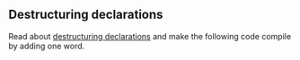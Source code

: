 ## Destructuring declarations

Read about [destructuring declarations](destructuring_declarations)
and make the following code compile by adding one word.